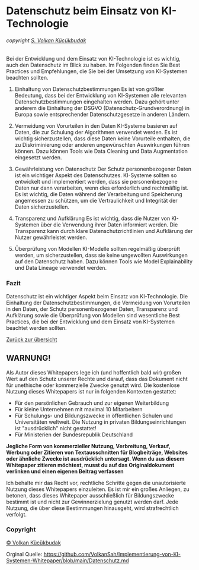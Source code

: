 # Datenschutz beim Einsatz von KI-Technologie
###### copyright [S. Volkan Kücükbudak](https://github.com/volkansah)
Bei der Entwicklung und dem Einsatz von KI-Technologie ist es wichtig, auch den Datenschutz im Blick zu haben. Im Folgenden finden Sie Best Practices und Empfehlungen, die Sie bei der Umsetzung von KI-Systemen beachten sollten.

1. Einhaltung von Datenschutzbestimmungen
Es ist von größter Bedeutung, dass bei der Entwicklung von KI-Systemen alle relevanten Datenschutzbestimmungen eingehalten werden. Dazu gehört unter anderem die Einhaltung der DSGVO (Datenschutz-Grundverordnung) in Europa sowie entsprechender Datenschutzgesetze in anderen Ländern.

2. Vermeidung von Vorurteilen in den Daten
KI-Systeme basieren auf Daten, die zur Schulung der Algorithmen verwendet werden. Es ist wichtig sicherzustellen, dass diese Daten keine Vorurteile enthalten, die zu Diskriminierung oder anderen ungewünschten Auswirkungen führen können. Dazu können Tools wie Data Cleaning und Data Augmentation eingesetzt werden.

3. Gewährleistung von Datenschutz
Der Schutz personenbezogener Daten ist ein wichtiger Aspekt des Datenschutzes. KI-Systeme sollten so entwickelt und implementiert werden, dass sie personenbezogene Daten nur dann verarbeiten, wenn dies erforderlich und rechtmäßig ist. Es ist wichtig, die Daten während der Verarbeitung und Speicherung angemessen zu schützen, um die Vertraulichkeit und Integrität der Daten sicherzustellen.

4. Transparenz und Aufklärung
Es ist wichtig, dass die Nutzer von KI-Systemen über die Verwendung ihrer Daten informiert werden. Die Transparenz kann durch klare Datenschutzrichtlinien und Aufklärung der Nutzer gewährleistet werden.

5. Überprüfung von Modellen
KI-Modelle sollten regelmäßig überprüft werden, um sicherzustellen, dass sie keine ungewollten Auswirkungen auf den Datenschutz haben. Dazu können Tools wie Model Explainability und Data Lineage verwendet werden.

### Fazit
Datenschutz ist ein wichtiger Aspekt beim Einsatz von KI-Technologie. Die Einhaltung der Datenschutzbestimmungen, die Vermeidung von Vorurteilen in den Daten, der Schutz personenbezogener Daten, Transparenz und Aufklärung sowie die Überprüfung von Modellen sind wesentliche Best Practices, die bei der Entwicklung und dem Einsatz von KI-Systemen beachtet werden sollten.


[Zurück zur übersicht](README.md#Themen)


## WARNUNG!
Als Autor dieses Whitepapers lege ich (und hoffentlich bald wir) großen Wert auf den Schutz unserer Rechte und darauf, dass das Dokument nicht für unethische oder kommerzielle Zwecke genutzt wird. Die kostenlose Nutzung dieses Whitepapers ist nur in folgenden Kontexten gestattet:

- Für den persönlichen Gebrauch und zur eigenen Weiterbildung
- Für kleine Unternehmen mit maximal 10 Mitarbeitern
- Für Schulungs- und Bildungszwecke in öffentlichen Schulen und Universitäten weltweit. Die Nutzung in privaten Bildungseinrichtungen ist "ausdrücklich" nicht gestattet!
- Für Ministerien der Bundesrepublik Deutschland

**Jegliche Form von kommerzieller Nutzung, Verbreitung, Verkauf, Werbung oder Zitieren von Textausschnitten für Blogbeiträge, Websites oder ähnliche Zwecke ist ausdrücklich untersagt. Wenn du aus diesem Whitepaper zitieren möchtest, musst du auf das Originaldokument verlinken und einen eigenen Beitrag verfassen**

Ich behalte mir das Recht vor, rechtliche Schritte gegen die unautorisierte Nutzung dieses Whitepapers einzuleiten. Es ist mir ein großes Anliegen, zu betonen, dass dieses Whitepaper ausschließlich für Bildungszwecke bestimmt ist und nicht zur Gewinnerzielung genutzt werden darf. Jede Nutzung, die über diese Bestimmungen hinausgeht, wird strafrechtlich verfolgt.
### Copyright 
[© Volkan Kücükbudak](https://github.com/volkansah)

Orginal Quelle: https://github.com/VolkanSah/Implementierung-von-KI-Systemen-Whitepaper/blob/main/Datenschutz.md
